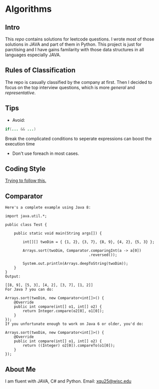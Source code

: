 # Algorithms

## Intro
This *repo* contains solutions for leetcode questions. I wrote most of those solutions in JAVA and part of them in Python. This project is just for parctising and I have gains familarity with those data structures in all languages especially JAVA.

## Rules of Classification
The repo is casually classified by the company at first. Then I decided to focus on the top interview questions, which is more *general* and *representative*.

## Tips
* Avoid:
```JAVA
if(... && ...)
```
Break the complicated conditions to seperate expressions can boost the execution time

* Don't use foreach in most cases.

## Coding Style
[Trying to follow this.](https://javaranch.com/style.jsp)

## Comparator
```
Here's a complete example using Java 8:

import java.util.*;

public class Test {

    public static void main(String args[]) {

        int[][] twoDim = { {1, 2}, {3, 7}, {8, 9}, {4, 2}, {5, 3} };

        Arrays.sort(twoDim, Comparator.comparingInt(a -> a[0])
                                      .reversed());

        System.out.println(Arrays.deepToString(twoDim));
    }
}
Output:

[[8, 9], [5, 3], [4, 2], [3, 7], [1, 2]]
For Java 7 you can do:

Arrays.sort(twoDim, new Comparator<int[]>() {
    @Override
    public int compare(int[] o1, int[] o2) {
        return Integer.compare(o2[0], o1[0]);
    }
});
If you unfortunate enough to work on Java 6 or older, you'd do:

Arrays.sort(twoDim, new Comparator<int[]>() {
    @Override
    public int compare(int[] o1, int[] o2) {
        return ((Integer) o2[0]).compareTo(o1[0]);
    }
});
```

## About Me
I am fluent with JAVA, C# and Python. Email: xqu25@wisc.edu
